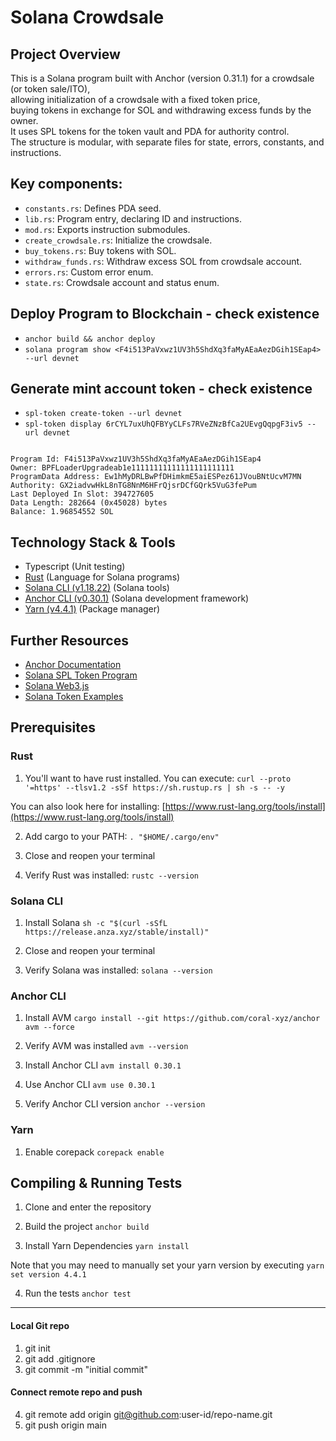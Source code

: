 # Solana Crowdsale 

## Project Overview
This is a Solana program built with Anchor (version 0.31.1) for a crowdsale (or token sale/ITO), <br>
allowing initialization of a crowdsale with a fixed token price, <br>
buying tokens in exchange for SOL and withdrawing excess funds by the owner.<br>
It uses SPL tokens for the token vault and PDA for authority control.<br>
The structure is modular, with separate files for state, errors, constants, and instructions.<br>


## Key components:

* `constants.rs`: Defines PDA seed.
* `lib.rs`: Program entry, declaring ID and instructions.
* `mod.rs`: Exports instruction submodules.
* `create_crowdsale.rs`: Initialize the crowdsale.
* `buy_tokens.rs`: Buy tokens with SOL.
* `withdraw_funds.rs`: Withdraw excess SOL from crowdsale account.
* `errors.rs`: Custom error enum.
* `state.rs`: Crowdsale account and status enum.


## Deploy Program to Blockchain - check existence
* `anchor build && anchor deploy`
* `solana program show <F4i513PaVxwz1UV3h5ShdXq3faMyAEaAezDGih1SEap4> --url devnet`


## Generate mint account token - check existence
* `spl-token create-token --url devnet`
* `spl-token display 6rCYL7uxUhQFBYyCLFs7RVeZNzBfCa2UEvgQqpgF3iv5 --url devnet`


```

Program Id: F4i513PaVxwz1UV3h5ShdXq3faMyAEaAezDGih1SEap4
Owner: BPFLoaderUpgradeab1e11111111111111111111111
ProgramData Address: Ew1hMyDRLBwPfDHimkmE5aiESPez61JVouBNtUcvM7MN
Authority: GX2iadvwHkL8nTG8NnM6HFrQjsrDCfGQrk5VuG3fePum
Last Deployed In Slot: 394727605
Data Length: 282664 (0x45028) bytes
Balance: 1.96854552 SOL

```

## Technology Stack & Tools
- Typescript (Unit testing)
- [Rust](https://www.rust-lang.org/tools/install) (Language for Solana programs)
- [Solana CLI (v1.18.22)](https://solana.com/docs/intro/installation) (Solana tools)
- [Anchor CLI (v0.30.1)](https://www.anchor-lang.com/) (Solana development framework)
- [Yarn (v4.4.1)](https://yarnpkg.com/getting-started/install) (Package manager)

## Further Resources
- [Anchor Documentation](https://www.anchor-lang.com/)
- [Solana SPL Token Program](https://spl.solana.com/token)
- [Solana Web3.js](https://solana-labs.github.io/solana-web3.js/)
- [Solana Token Examples](https://solana.com/docs/programs/examples#tokens)

## Prerequisites
### Rust
1. You'll want to have rust installed. You can execute:
`curl --proto '=https' --tlsv1.2 -sSf https://sh.rustup.rs | sh -s -- -y`

You can also look here for installing:
[https://www.rust-lang.org/tools/install](https://www.rust-lang.org/tools/install)

2. Add cargo to your PATH:
`. "$HOME/.cargo/env"`

3. Close and reopen your terminal

4. Verify Rust was installed:
`rustc --version`

### Solana CLI
1. Install Solana
`sh -c "$(curl -sSfL https://release.anza.xyz/stable/install)"`

2. Close and reopen your terminal

3. Verify Solana was installed:
`solana --version`

### Anchor CLI
1. Install AVM
`cargo install --git https://github.com/coral-xyz/anchor avm --force`

2. Verify AVM was installed
`avm --version`

3. Install Anchor CLI
`avm install 0.30.1`

4. Use Anchor CLI
`avm use 0.30.1`

5. Verify Anchor CLI version
`anchor --version`

### Yarn
1. Enable corepack 
`corepack enable`

## Compiling & Running Tests
1. Clone and enter the repository

2. Build the project
`anchor build`

3. Install Yarn Dependencies
`yarn install`

Note that you may need to manually set your yarn version by executing
`yarn set version 4.4.1`

4. Run the tests
`anchor test`


---


#### Local Git repo

1) git init
2) git add .gitignore
3) git commit -m "initial commit"

#### Connect remote repo and push 
4) git remote add origin git@github.com:user-id/repo-name.git
5) git push origin main                                                       
